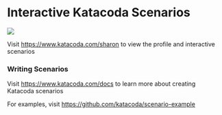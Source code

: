 # Interactive Katacoda Scenarios

[![](http://shields.katacoda.com/katacoda/sharon/count.svg)](https://www.katacoda.com/sharon "Get your profile on Katacoda.com")

Visit https://www.katacoda.com/sharon to view the profile and interactive scenarios

### Writing Scenarios
Visit https://www.katacoda.com/docs to learn more about creating Katacoda scenarios

For examples, visit https://github.com/katacoda/scenario-example
